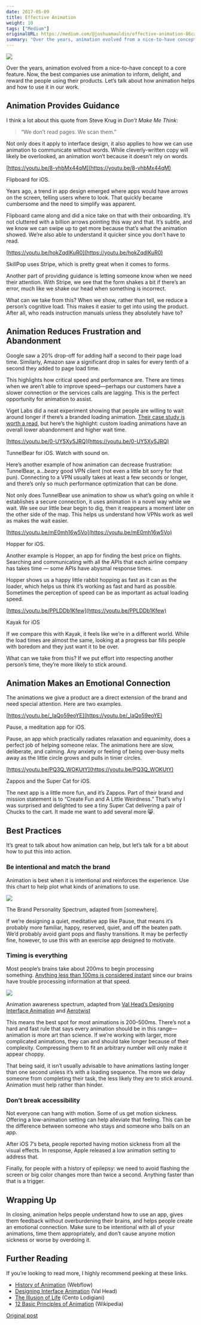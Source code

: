 ```yaml
---
date: 2017-05-09
title: Effective Animation
weight: 10
tags: ["Medium"]
originalURL: https://medium.com/@joshuamauldin/effective-animation-86caade87215
summary: "Over the years, animation evolved from a nice-to-have concept to a core feature. Now, the best companies use animation to inform, delight, and reward the people using their products. Let’s talk about how animation helps and how to use it in our work."
---
```


![](/1*wFB80FBxmxR9PO2M_H2n7Q.webp)

Over the years, animation evolved from a nice-to-have concept to a core feature. Now, the best companies use animation to inform, delight, and reward the people using their products. Let’s talk about how animation helps and how to use it in our work.

## **Animation Provides Guidance**

I think a lot about this quote from Steve Krug in *Don’t Make Me Think*:

> “We don’t read pages. We scan them.”


Not only does it apply to interface design, it also applies to how we can use animation to communicate without words. While cleverly-written copy will likely be overlooked, an animation won’t because it doesn’t rely on words.

[https://youtu.be/8-vhbMx44qM](https://youtu.be/8-vhbMx44qM)

Flipboard for iOS.

Years ago, a trend in app design emerged where apps would have arrows on the screen, telling users where to look. That quickly became cumbersome and the need to simplify was apparent.

Flipboard came along and did a nice take on that with their onboarding. It’s not cluttered with a billion arrows pointing this way and that. It’s subtle, and we know we can swipe up to get more because that’s what the animation showed. We’re also able to understand it quicker since you don’t have to read.

[https://youtu.be/hokZqdlKuR0](https://youtu.be/hokZqdlKuR0)

SkillPop uses Stripe, which is pretty great when it comes to forms.

Another part of providing guidance is letting someone know when we need their attention. With Stripe, we see that the form shakes a bit if there’s an error, much like we shake our head when something is incorrect.

What can we take from this? When we show, rather than tell, we reduce a person’s cognitive load. This makes it easier to get into using the product. After all, who reads instruction manuals unless they absolutely have to?

## **Animation Reduces Frustration and Abandonment**

Google saw a 20% drop-off for adding half a second to their page load time. Similarly, Amazon saw a significant drop in sales for every tenth of a second they added to page load time.

This highlights how critical speed and performance are. There are times when we aren’t able to improve speed—perhaps our customers have a slower connection or the services calls are lagging. This is the perfect opportunity for animation to assist.

Viget Labs did a neat experiment showing that people are willing to wait around longer if there’s a branded loading animation. [Their case study is worth a read](https://www.viget.com/articles/experiments-in-loading-how-long-will-you-wait), but here’s the highlight: custom loading animations have an overall lower abandonment and higher wait time.

[https://youtu.be/0-UY5Xy5JRQ](https://youtu.be/0-UY5Xy5JRQ)

TunnelBear for iOS. Watch with sound on.

Here’s another example of how animation can decrease frustration: TunnelBear, a…*beary* good VPN client (not even a little bit sorry for that pun). Connecting to a VPN usually takes at least a few seconds or longer, and there’s only so much performance optimization that can be done.

Not only does TunnelBear use animation to show us what’s going on while it establishes a secure connection, it uses animation in a novel way while we wait. We see our little bear begin to dig, then it reappears a moment later on the other side of the map. This helps us understand how VPNs work as well as makes the wait easier.

[https://youtu.be/mE0mh16w5Vo](https://youtu.be/mE0mh16w5Vo)

Hopper for iOS.

Another example is Hopper, an app for finding the best price on flights. Searching and communicating with all the APIs that each airline company has takes time — some APIs have abysmal response times.

Hopper shows us a happy little rabbit hopping as fast as it can as the loader, which helps us think it’s working as fast and hard as possible. Sometimes the perception of speed can be as important as actual loading speed.

[https://youtu.be/PPLDDb1Kfew](https://youtu.be/PPLDDb1Kfew)

Kayak for iOS

If we compare this with Kayak, it feels like we’re in a different world. While the load times are almost the same, looking at a progress bar fills people with boredom and they just want it to be over.

What can we take from this? If we put effort into respecting another person’s time, they’re more likely to stick around.

## **Animation Makes an Emotional Connection**

The animations we give a product are a direct extension of the brand and need special attention. Here are two examples.

[https://youtu.be/_IaQo59eoYE](https://youtu.be/_IaQo59eoYE)

Pause, a meditation app for iOS.

Pause, an app which practically radiates relaxation and equanimity, does a perfect job of helping someone relax. The animations here are slow, deliberate, and calming. Any anxiety or feeling of being over-busy melts away as the little circle grows and pulls in tinier circles.

[https://youtu.be/PQ3Q_WOKUtY](https://youtu.be/PQ3Q_WOKUtY)

Zappos and the Super Cat for iOS.

The next app is a little more fun, and it’s Zappos. Part of their brand and mission statement is to “Create Fun and A Little Weirdness.” That’s why I was surprised and delighted to see a tiny Super Cat delivering a pair of Chucks to the cart. It made me want to add several more 😸.

## **Best Practices**

It’s great to talk about how animation can help, but let’s talk for a bit about how to put this into action.

### **Be intentional and match the brand**

Animation is best when it is intentional and reinforces the experience. Use this chart to help plot what kinds of animations to use.

![](/1*KbzAvqg5pCDG12QzB98wXw@2x.webp)

The Brand Personality Spectrum, adapted from [somewhere].

If we’re designing a quiet, meditative app like Pause, that means it’s probably more familiar, happy, reserved, quiet, and off the beaten path. We’d probably avoid giant pops and flashy transitions. It may be perfectly fine, however, to use this with an exercise app designed to motivate.

### **Timing is everything**

Most people’s brains take about 200ms to begin processing something. [Anything less than 100ms is considered instant](https://www.nngroup.com/articles/response-times-3-important-limits/) since our brains have trouble processing information at that speed.

![](/1*3sjXQNVdan_52LwlVHntjg.webp)

Animation awareness spectrum, adapted from [Val Head’s Designing Interface Animation](http://rosenfeldmedia.com/designing-interface-animation/designing-interface-animation/) and [Aerotwist](https://aerotwist.com/blog/flip-your-animations/)

This means the best spot for most animations is 200–500ms. There’s not a hard and fast rule that says every animation should be in this range—animation is more art than science. If we’re working with larger, more complicated animations, they can and should take longer because of their complexity. Compressing them to fit an arbitrary number will only make it appear choppy.

That being said, it isn’t usually advisable to have animations lasting longer than one second unless it’s with a loading sequence. The more we delay someone from completing their task, the less likely they are to stick around. Animation must help rather than hinder.

### **Don’t break accessibility**

Not everyone can hang with motion. Some of us get motion sickness. Offering a low-animation setting can help alleviate that feeling. This can be the difference between someone who stays and someone who bails on an app.

After iOS 7’s beta, people reported having motion sickness from all the visual effects. In response, Apple released a low animation setting to address that.

Finally, for people with a history of epilepsy: we need to avoid flashing the screen or big color changes more than twice a second. Anything faster than that is a trigger.

## **Wrapping Up**

In closing, animation helps people understand how to use an app, gives them feedback without overburdening their brains, and helps people create an emotional connection. Make sure to be intentional with all of your animations, time them appropriately, and don’t cause anyone motion sickness or worse by overdoing it.

## **Further Reading**

If you’re looking to read more, I highly recommend peeking at these links.

- [History of Animation](http://history-of-animation.webflow.io/) (Webflow)
- [Designing Interface Animation](http://rosenfeldmedia.com/books/designing-interface-animation/) (Val Head)
- [The Illusion of Life](https://vimeo.com/93206523) (Cento Lodigiani)
- [12 Basic Principles of Animation](https://en.wikipedia.org/wiki/12_basic_principles_of_animation) (Wikipedia)


[Original post](https://medium.com/@joshuamauldin/effective-animation-86caade87215)